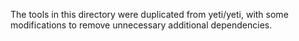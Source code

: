 The tools in this directory were duplicated from yeti/yeti, with some modifications to remove unnecessary additional dependencies.
